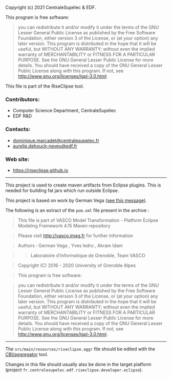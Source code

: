 Copyright (c) 2021 CentraleSupélec & EDF.

This program is free software: 

>  you can redistribute it and/or modify it under the terms of the GNU Lesser 
  General Public License as published by the Free Software Foundation, either 
  version 3 of the License, or (at your option) any later version. This program 
  is distributed in the hope that it will be useful, but WITHOUT ANY WARRANTY; 
  without even the implied warranty of MERCHANTABILITY or FITNESS FOR A PARTICULAR 
  PURPOSE. See the GNU General Lesser Public License for more details. You 
  should have received a copy of the GNU General Lesser Public License along 
  with this program. If not, see <http://www.gnu.org/licenses/lgpl-3.0.html>.

This file is part of the RiseClipse tool.
 
### Contributors:
  * Computer Science Department, CentraleSupélec
  * EDF R&D
### Contacts:
  * dominique.marcadet@centralesupelec.fr
  * aurelie.dehouck-neveu@edf.fr
### Web site:
  * <https://riseclipse.github.io>

****

This project is used to create maven artifacts from Eclipse plugins. This is needed 
for building fat jars which run outside Eclipse.


This project is based on work by German Vega [(see this message)](https://www.eclipse.org/forums/index.php?t=msg&th=1097672&goto=1826425&#msg_1826425).

The following is an extract of the `pom.xml` file present in the archive :
>This file is part of VASCO Model Transformation - Platform Eclipse Modeling Framework 4.15 Maven repository

>Please visit http://vasco.imag.fr for further information

>Authors : German Vega , Yves ledru , Akram Idani 

>> Laboratoire d'Informatique de Grenoble, Team VASCO

> Copyright (C) 2016 - 2020 University of Grenoble Alpes

>  This program is free software: 

>  	you can redistribute it and/or modify it under the terms of the GNU Lesser 
  	General Public License as published by the Free Software Foundation, either 
  	version 3 of the License, or (at your option) any later version. This program 
  	is distributed in the hope that it will be useful, but WITHOUT ANY WARRANTY; 
  	without even the implied warranty of MERCHANTABILITY or FITNESS FOR A PARTICULAR 
  	PURPOSE. See the GNU General Lesser Public License for more details. You 
  	should have received a copy of the GNU General Lesser Public License along 
  	with this program. If not, see <http://www.gnu.org/licenses/lgpl-3.0.html>.

****

The `src/main/resources/riseclipse.aggr` file should be edited with the 
[CBI/aggregator](https://wiki.eclipse.org/CBI/aggregator) tool.

Changes in this file should usually also be done in the target platform 
(project `fr.centralesupelec.edf.riseclipse.developer.eclipse`).
